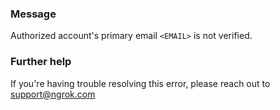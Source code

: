 
### Message
Authorized account's primary email <code>&lt;EMAIL&gt;</code> is not verified.

### Further help
If you're having trouble resolving this error, please reach out to [support@ngrok.com](mailto:support@ngrok.com?subject=Help%20with%20ERR_NGROK_1200)

